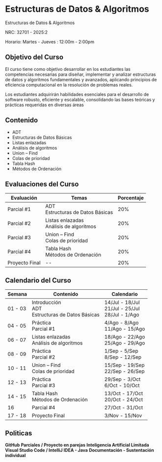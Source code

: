 # Estructuras de Datos & Algoritmos

Estructuras de Datos &amp; Algoritmos

NRC: 32701 - 2025:2

Horario: Martes - Jueves : 12:00m - 2:00pm

## Objetivo del Curso

El curso tiene como objetivo desarrollar en los estudiantes las competencias necesarias para diseñar, implementar y analizar estructuras de datos y algoritmos fundamentales y avanzados, aplicando principios de eficiencia computacional en la resolución de problemas reales.

Los estudiantes adquirirán habilidades esenciales para el desarrollo de software robusto, eficiente y escalable, consolidando las bases teóricas y prácticas requeridas en diversas áreas

## Contenido

* ADT
* Estructuras de Datos Básicas
* Listas enlazadas
* Análisis de algoritmos
* Union – Find
* Colas de prioridad
* Tabla Hash
* Métodos de Ordenación

## Evaluaciones del Curso

| Evaluación       | Temas                                                                 | Porcentaje |
|------------------|-----------------------------------------------------------------------|------------|
| Parcial #1       | ADT<br>Estructuras de Datos Básicas                                   | 20%        |
| Parcial #2       | Listas enlazadas<br>Análisis de algoritmos                            | 20%        |
| Parcial #3       | Union – Find<br>Colas de prioridad                                     | 20%        |
| Parcial #4       | Tabla Hash<br>Métodos de Ordenación                                   | 20%        |
| Proyecto Final   | --                                                                    | 20%        |

## Calendario del Curso

| Semana     | Contenido                                                                  | Calendario                                     |
|------------|---------------------------------------------------------------------------|------------------------------------------------|
| 01 - 03    | Introducción<br>ADT<br>Estructuras de Datos Básicas                        | 14/Jul - 18/Jul<br>21/Jul - 25/Jul<br>28/Jul - 1/Ago |
| 04 - 05    | Práctica<br>Parcial #1                                                     | 4/Ago - 8/Ago<br>11/Ago - 15/Ago               |
| 06 - 07    | Listas enlazadas<br>Análisis de algoritmos                                 | 18/Ago - 22/Ago<br>25/Ago - 29/Ago             |
| 08 - 09    | Práctica<br>Parcial #2                                                     | 1/Sep - 5/Sep<br>8/Sep - 12/Sep                |
| 10 - 11    | Union – Find<br>Colas de prioridad                                         | 15/Sep - 19/Sep<br>22/Sep - 26/Sep             |
| 12 - 13    | Práctica<br>Parcial #3                                                     | 29/Sep - 3/Oct<br>6/Oct - 10/Oct               |
| 14 - 15    | Tabla Hash<br>Métodos de Ordenación                                        | 13/Oct - 17/Oct<br>20/Oct - 24/Oct             |
| 16         | Parcial #4                                                                 | 27/Oct - 31/Oct                                |
| 17 - 18    | Proyecto Final                                                             | 3/Nov - 15/Nov                                 |

## Politicas

**GitHub**
**Parciales / Proyecto en parejas**
**Inteligencia Artificial Limitada**
**Visual Studio Code / IntelliJ IDEA - Java**
**Documentación - Sustentación individual**
